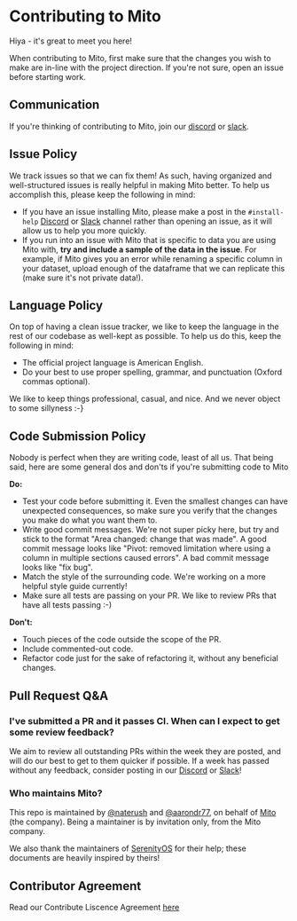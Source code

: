 # Contributing to Mito

Hiya - it's great to meet you here!

When contributing to Mito, first make sure that the changes you wish to make are in-line with the project direction. If you're not sure, open an issue before starting work.

## Communication

If you're thinking of contributing to Mito, join our [discord](https://discord.gg/XdJSZyejJU) or [slack](https://join.slack.com/t/trymito/shared_invite/zt-1h6t163v7-xLPudO7pjQNKccXz7h7GSg).

## Issue Policy

We track issues so that we can fix them! As such, having organized and well-structured issues is really helpful in making Mito better. To help us accomplish this, please keep the following in mind:

- If you have an issue installing Mito, please make a post in the `#install-help` [Discord](https://discord.gg/XdJSZyejJU) or [Slack](https://join.slack.com/t/trymito/shared_invite/zt-1h6t163v7-xLPudO7pjQNKccXz7h7GSg) channel rather than opening an issue, as it will allow us to help you more quickly.
- If you run into an issue with Mito that is specific to data you are using Mito with, **try and include a sample of the data in the issue**. For example, if Mito gives you an error while renaming a specific column in your dataset, upload enough of the dataframe that we can replicate this (make sure it's not private data!).


## Language Policy

On top of having a clean issue tracker, we like to keep the language in the rest of our codebase as well-kept as possible. To help us do this, keep the following in mind:
- The official project language is American English. 
- Do your best to use proper spelling, grammar, and punctuation (Oxford commas optional).

We like to keep things professional, casual, and nice. And we never object to some sillyness :-}

## Code Submission Policy

Nobody is perfect when they are writing code, least of all us. That being said, here are some general dos and don'ts if you're submitting code to Mito

**Do:**
- Test your code before submitting it. Even the smallest changes can have unexpected consequences, so make sure you verify that the changes you make do what you want them to.
- Write good commit messages. We're not super picky here, but try and stick to the format "Area changed: change that was made". A good commit message looks like "Pivot: removed limitation where using a column in multiple sections caused errors". A bad commit message looks like "fix bug".
- Match the style of the surrounding code. We're working on a more helpful style guide currently!
- Make sure all tests are passing on your PR. We like to review PRs that have all tests passing :-)

**Don't:**
- Touch pieces of the code outside the scope of the PR.
- Include commented-out code.
- Refactor code just for the sake of refactoring it, without any beneficial changes.

## Pull Request Q&A

### I've submitted a PR and it passes CI. When can I expect to get some review feedback?

We aim to review all outstanding PRs within the week they are posted, and will do our best to get to them quicker if possible. If a week has passed without any feedback, consider posting in our [Discord](https://discord.gg/XdJSZyejJU) or [Slack](https://join.slack.com/t/trymito/shared_invite/zt-1h6t163v7-xLPudO7pjQNKccXz7h7GSg)!

### Who maintains Mito?

This repo is maintained by [@naterush](https://github.com/naterush) and [@aarondr77](https://github.com/aarondr77), on behalf of [Mito](https://trymito.io) (the company). Being a maintainer is by invitation only, from the Mito company.

We also thank the maintainers of [SerenityOS](https://github.com/SerenityOS/serenity/blob/master/CONTRIBUTING.md) for their help; these documents are heavily inspired by theirs!

## Contributor Agreement

Read our Contribute Liscence Agreement [here](https://github.com/mito-ds/monorepo/blob/main/CLA.md)
